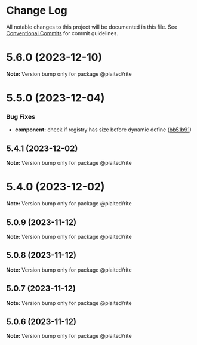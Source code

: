 # Change Log

All notable changes to this project will be documented in this file.
See [Conventional Commits](https://conventionalcommits.org) for commit guidelines.

# 5.6.0 (2023-12-10)

**Note:** Version bump only for package @plaited/rite





# 5.5.0 (2023-12-04)


### Bug Fixes

* **component:** check if registry has size before dynamic define ([bb51b91](https://github.com/plaited/plaited/commit/bb51b912622aa843afa0313004876d7ba656d4ce))





## 5.4.1 (2023-12-02)

**Note:** Version bump only for package @plaited/rite





# 5.4.0 (2023-12-02)

**Note:** Version bump only for package @plaited/rite





## 5.0.9 (2023-11-12)

**Note:** Version bump only for package @plaited/rite





## 5.0.8 (2023-11-12)

**Note:** Version bump only for package @plaited/rite





## 5.0.7 (2023-11-12)

**Note:** Version bump only for package @plaited/rite





## 5.0.6 (2023-11-12)

**Note:** Version bump only for package @plaited/rite
